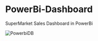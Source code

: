 # PowerBi-Dashboard
SuperMarket Sales Dashboard in PowerBi

![PowerbiDB](https://user-images.githubusercontent.com/125611709/222198558-201ab12c-97a7-47d8-bf90-0d894fdf9c87.PNG)

 
